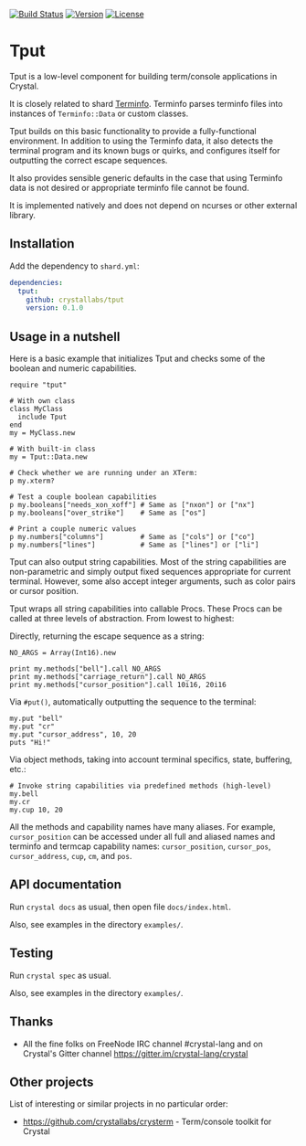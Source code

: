 [![Build Status](https://travis-ci.com/crystallabs/tput.svg?branch=master)](https://travis-ci.com/crystallabs/tput)
[![Version](https://img.shields.io/github/tag/crystallabs/tput.svg?maxAge=360)](https://github.com/crystallabs/tput/releases/latest)
[![License](https://img.shields.io/github/license/crystallabs/tput.svg)](https://github.com/crystallabs/tput/blob/master/LICENSE)

# Tput

Tput is a low-level component for building term/console applications in Crystal.

It is closely related to shard [Terminfo](https://github.com/crystallabs/terminfo).
Terminfo parses terminfo files into instances of `Terminfo::Data` or custom classes.

Tput builds on this basic functionality to provide a fully-functional environment.
In addition to using the Terminfo data, it also detects the terminal program and its
known bugs or quirks, and configures itself for outputting the correct escape sequences.

It also provides sensible generic defaults in the case that using Terminfo data is not
desired or appropriate terminfo file cannot be found.

It is implemented natively and does not depend on ncurses or other external library.

## Installation

Add the dependency to `shard.yml`:

```yaml
dependencies:
  tput:
    github: crystallabs/tput
    version: 0.1.0
```

## Usage in a nutshell

Here is a basic example that initializes Tput and checks some of the boolean and numeric capabilities.

```crystal
require "tput"

# With own class
class MyClass
  include Tput
end
my = MyClass.new

# With built-in class
my = Tput::Data.new

# Check whether we are running under an XTerm:
p my.xterm?

# Test a couple boolean capabilities
p my.booleans["needs_xon_xoff"] # Same as ["nxon"] or ["nx"]
p my.booleans["over_strike"]    # Same as ["os"]

# Print a couple numeric values
p my.numbers["columns"]         # Same as ["cols"] or ["co"]
p my.numbers["lines"]           # Same as ["lines"] or ["li"]
```

Tput can also output string capabilities. Most of the string capabilities are
non-parametric and simply output fixed sequences appropriate for current terminal.
However, some also accept integer arguments, such as color pairs or cursor position.

Tput wraps all string capabilities into callable Procs. These Procs can be called at
three levels of abstraction. From lowest to highest:

Directly, returning the escape sequence as a string:

```crystal
NO_ARGS = Array(Int16).new

print my.methods["bell"].call NO_ARGS
print my.methods["carriage_return"].call NO_ARGS
print my.methods["cursor_position"].call 10i16, 20i16
```

Via `#put()`, automatically outputting the sequence to the terminal:

```crystal
my.put "bell"
my.put "cr"
my.put "cursor_address", 10, 20
puts "Hi!"
```

Via object methods, taking into account terminal specifics, state, buffering, etc.:

```crystal
# Invoke string capabilities via predefined methods (high-level)
my.bell
my.cr
my.cup 10, 20
```

All the methods and capability names have many aliases. For example,
`cursor_position` can be accessed under all full and aliased names and
terminfo and termcap capability names: `cursor_position`, `cursor_pos`,
`cursor_address`, `cup`, `cm`, and `pos`.

## API documentation

Run `crystal docs` as usual, then open file `docs/index.html`.

Also, see examples in the directory `examples/`.

## Testing

Run `crystal spec` as usual.

Also, see examples in the directory `examples/`.

## Thanks

* All the fine folks on FreeNode IRC channel #crystal-lang and on Crystal's Gitter channel https://gitter.im/crystal-lang/crystal

## Other projects

List of interesting or similar projects in no particular order:

- https://github.com/crystallabs/crysterm - Term/console toolkit for Crystal
